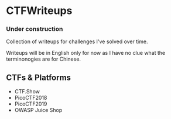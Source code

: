 # CTFWriteups
### Under construction

Collection of writeups for challenges I've solved over time. 

Writeups will be in English only for now as I have no clue what the terminonogies are for Chinese.

## CTFs & Platforms

- CTF.Show
- PicoCTF2018
- PicoCTF2019
- OWASP Juice Shop
